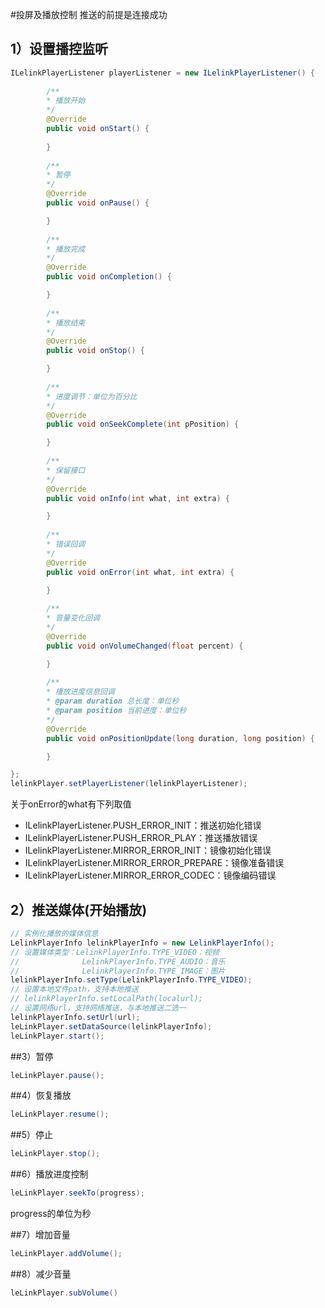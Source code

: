 #投屏及播放控制
推送的前提是连接成功

## 1）设置播控监听
```java
ILelinkPlayerListener playerListener = new ILelinkPlayerListener() {
       
        /**
        * 播放开始
        */
        @Override
        public void onStart() {
        
        }
        
        /**
        * 暂停
        */
        @Override
        public void onPause() {

        }
        
        /**
        * 播放完成
        */
        @Override
        public void onCompletion() {

        }
        
        /**
        * 播放结束
        */
        @Override
        public void onStop() {

        }
        
        /**
        * 进度调节：单位为百分比
        */
        @Override
        public void onSeekComplete(int pPosition) {

        }
        
        /**
        * 保留接口
        */
        @Override
        public void onInfo(int what, int extra) {

        }
        
        /**
        * 错误回调
        */
        @Override
        public void onError(int what, int extra) {

        }
        
        /**
        * 音量变化回调
        */
        @Override
        public void onVolumeChanged(float percent) {

        }
        
        /**
        * 播放进度信息回调
        * @param duration 总长度：单位秒
        * @param position 当前进度：单位秒
        */
        @Override
        public void onPositionUpdate(long duration, long position) {

        }

};
lelinkPlayer.setPlayerListener(lelinkPlayerListener);
```
关于onError的what有下列取值
- ILelinkPlayerListener.PUSH_ERROR_INIT：推送初始化错误
- ILelinkPlayerListener.PUSH_ERROR_PLAY：推送播放错误
- ILelinkPlayerListener.MIRROR_ERROR_INIT：镜像初始化错误
- ILelinkPlayerListener.MIRROR_ERROR_PREPARE：镜像准备错误
- ILelinkPlayerListener.MIRROR_ERROR_CODEC：镜像编码错误

## 2）推送媒体(开始播放)
```java
// 实例化播放的媒体信息
LelinkPlayerInfo lelinkPlayerInfo = new LelinkPlayerInfo();
// 设置媒体类型：LelinkPlayerInfo.TYPE_VIDEO：视频
//              LelinkPlayerInfo.TYPE_AUDIO：音乐
//              LelinkPlayerInfo.TYPE_IMAGE：图片
lelinkPlayerInfo.setType(LelinkPlayerInfo.TYPE_VIDEO);
// 设置本地文件path，支持本地推送
// lelinkPlayerInfo.setLocalPath(localurl);
// 设置网络url，支持网络推送，与本地推送二选一
lelinkPlayerInfo.setUrl(url);
leLinkPlayer.setDataSource(lelinkPlayerInfo);
leLinkPlayer.start();
```
##3）暂停
```java
leLinkPlayer.pause();
```
##4）恢复播放
```java
leLinkPlayer.resume();
```
##5）停止
```java
leLinkPlayer.stop();
```
##6）播放进度控制
```java
leLinkPlayer.seekTo(progress);
```
progress的单位为秒

<!--
##7）音量控制
```java
leLlinkPlayer.setVolume(percent);
```
percent（百分比，float类型）的取值范围为0~1
-->
##7）增加音量
```java
leLinkPlayer.addVolume();
```
##8）减少音量
```java
leLinkPlayer.subVolume()
```

<!--
##是否支持弹幕
```java
leLinkPlayer.isSupportDanmuku();
```
-->

<!--
##发送弹幕
```java
DanmukuInfo danmukuInfo = new DanmukuInfo();
danmukuInfo.setAplha(aplha);
danmukuInfo.setContent(text);
danmukuInfo.setFontsize(size);
leLinkPlayer.sendDanmuku(danmukuInfo);
```
-->











